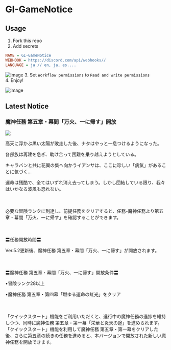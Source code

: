 # GI-GameNotice

## Usage
1. Fork this repo
2. Add secrets
```ini
NAME = GI-GameNotice
WEBHOOK = https://discord.com/api/webhooks//
LANGUAGE = ja // en, ja, es....
```
![image](https://github.com/c2t-r/GI-GameNotice/assets/80561604/63d8a4f2-9ec2-49d7-a637-44d728b2f945)
3. Set `Workflow permissions` to `Read and write permissions`  
4. Enjoy!

![image](https://github.com/c2t-r/GI-GameNotice/assets/80561604/24ec6182-cd99-4969-ab59-1d65c886077a)

## Latest Notice
<start>

### 魔神任務 第五章・幕間「万火、一に帰す」開放
<img src="https://sdk.hoyoverse.com/upload/ann/2024/11/11/68aae557825c9febbea0faef694e2c34_3695567187783421676.jpg">
<p style="white-space: pre-wrap;">高天に浮かぶ黒い太陽が敗走した後、ナタはやっと一息つけるようになった。</p><p style="white-space: pre-wrap;">各部族は再建を急ぎ、助け合って困難を乗り越えようとしている。</p><p style="white-space: pre-wrap;">キャラバンと共に花翼の集へ向かうイアンサは、ここに珍しい「病気」があることに気づく…</p><p style="white-space: pre-wrap;">運命は残酷で、全てはいずれ消え去ってしまう。しかし団結している限り、我々はいかなる波風も恐れない。</p><p style="white-space: pre-wrap; min-height: 1.5em;"></p><p style="white-space: pre-wrap;">必要な冒険ランクに到達し、前提任務をクリアすると、任務-魔神任務より第五章・幕間「万火、一に帰す」を確認することができます。</p><p style="white-space: pre-wrap; min-height: 1.5em;"></p><p style="white-space: pre-wrap;">〓任務開放時間〓</p><p style="white-space: pre-wrap;">Ver.5.2更新後、魔神任務 第五章・幕間「万火、一に帰す」が開放されます。</p><p style="white-space: pre-wrap; min-height: 1.5em;"></p><p style="white-space: pre-wrap;">〓魔神任務 第五章・幕間「万火、一に帰す」開放条件〓</p><p style="white-space: pre-wrap;">•冒険ランク28以上</p><p style="white-space: pre-wrap;">•魔神任務 第五章・第四幕「燃ゆる運命の虹光」をクリア</p><p style="white-space: pre-wrap; min-height: 1.5em;"></p><p style="white-space: pre-wrap;">「クイックスタート」機能をご利用いただくと、進行中の魔神任務の進捗を維持しつつ、同時に魔神任務 第五章・第一幕「栄華と炎天の途」を進められます。「クイックスタート」機能を利用して魔神任務 第五章・第一幕をクリアした後、さらに第五章の続きの任務を進めると、本バージョンで開放された新しい魔神任務を開放できます。</p>

<end>
